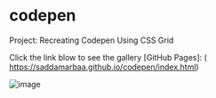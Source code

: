 # codepen
Project: Recreating Codepen Using CSS Grid 

Click the link blow to see the gallery [GitHub Pages]: ( https://saddamarbaa.github.io/codepen/index.html)

![image](https://user-images.githubusercontent.com/51326421/102722927-281a3300-4337-11eb-851d-36febf6c9de5.png)
